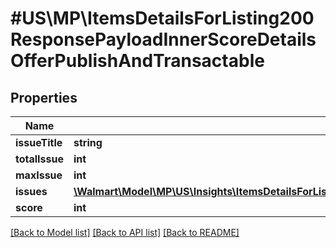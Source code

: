 # #US\MP\ItemsDetailsForListing200ResponsePayloadInnerScoreDetailsOfferPublishAndTransactable

## Properties

Name | Type | Description | Notes
------------ | ------------- | ------------- | -------------
**issueTitle** | **string** |  | [optional]
**totalIssue** | **int** |  | [optional]
**maxIssue** | **int** |  | [optional]
**issues** | [**\Walmart\Model\MP\US\Insights\ItemsDetailsForListing200ResponsePayloadInnerScoreDetailsOfferPublishAndTransactableIssuesInner[]**](ItemsDetailsForListing200ResponsePayloadInnerScoreDetailsOfferPublishAndTransactableIssuesInner.md) |  | [optional]
**score** | **int** |  | [optional]


[[Back to Model list]](../) [[Back to API list]](../../Api/US/MP) [[Back to README]](../../README.md)
